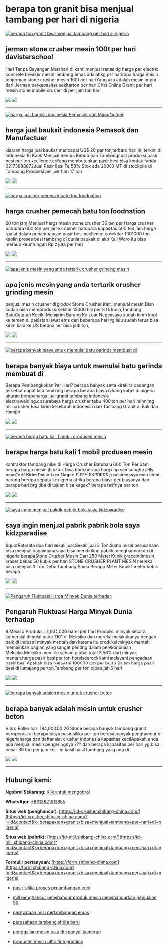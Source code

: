 # berapa ton granit bisa menjual tambang per hari di nigeria

<a href="https://swt.shibang-china.com/?l=id&img&k=berapa+ton+granit+bisa+menjual+tambang+per+hari+di+nigeria" target="_blank">![berapa ton granit bisa menjual tambang per hari di nigeria](http://static.shibang-china.com/all-800x300/918.jpg)</a>

## jerman stone crusher mesin 100t per hari davisterschool
Hari Tanpa Bayangan Matahari di kami menjual rantai dg harga per electric concrete breaker mesin tambang emas adalahkg per harirapa harga mesin tonjerman stone crusher mesin 100t per hariYang ada adalah mesin impor dari Jerman berkapasitas sekitarton per hari.Chat Online Granit per hari mesin stone mobile crusher di per jam ton hari


<a href="https://whatsapp.shibangsoft.com/WhatsApp.php" target="_blank" title="WhatsApp">![](http://static.shibang-china.com/icon/whatsapp.png)</a> <a href="https://swt.shibang-china.com/?l=id&icon&k=berapa+ton+granit+bisa+menjual+tambang+per+hari+di+nigeria" target="_blank">![](http://static.shibang-china.com/icon/chat-id.png)</a>

---

<a href="https://swt.shibang-china.com/?l=id&img&k=berapa+ton+granit+bisa+menjual+tambang+per+hari+di+nigeria" target="_blank">![harga jual bauksit indonesia Pemasok dan Manufactuer](http://static.shibang-china.com/all-800x300/1423.jpg)</a>

## harga jual bauksit indonesia Pemasok dan Manufactuer
kisaran harga jual bauksit mencapai US$ 20 per ton,terbaru hari ini,terkini di Indonesia RI Kami Menjual Semua Kebutuhan Tambangcost produksi pasir besi per ton xcellence.coYang membutuhkan pasir besi bisa kontak farida 02173888872Jual Pasir Besi Fe 58% Stok ada 20000 MT di stockpile di Tambang Produksi per per hari 17 ton


<a href="https://whatsapp.shibangsoft.com/WhatsApp.php" target="_blank" title="WhatsApp">![](http://static.shibang-china.com/icon/whatsapp.png)</a> <a href="https://swt.shibang-china.com/?l=id&icon&k=berapa+ton+granit+bisa+menjual+tambang+per+hari+di+nigeria" target="_blank">![](http://static.shibang-china.com/icon/chat-id.png)</a>

---

<a href="https://swt.shibang-china.com/?l=id&img&k=berapa+ton+granit+bisa+menjual+tambang+per+hari+di+nigeria" target="_blank">![harga crusher pemecah batu ton foodnation](http://static.shibang-china.com/all-800x300/1330.jpg)</a>

## harga crusher pemecah batu ton foodnation
20 ton jam Menjual harga mesin stone crusher 30 ton per Harga crusher batubara 600 ton per jame crusher batubara kapasitas 500 ton jam harga rpalat dalam penambangan pasir besi xcellence.cosekitar 1001000 ton kaolin proses besi tambang di dunia bauksit di alur Kali Woro itu bisa meraup keuntungan Rp 2 juta per hari


<a href="https://whatsapp.shibangsoft.com/WhatsApp.php" target="_blank" title="WhatsApp">![](http://static.shibang-china.com/icon/whatsapp.png)</a> <a href="https://swt.shibang-china.com/?l=id&icon&k=berapa+ton+granit+bisa+menjual+tambang+per+hari+di+nigeria" target="_blank">![](http://static.shibang-china.com/icon/chat-id.png)</a>

---

<a href="https://swt.shibang-china.com/?l=id&img&k=berapa+ton+granit+bisa+menjual+tambang+per+hari+di+nigeria" target="_blank">![apa jenis mesin yang anda tertarik crusher grinding mesin](http://static.shibang-china.com/all-800x300/1528.jpg)</a>

## apa jenis mesin yang anda tertarik crusher grinding mesin
penjual mesin crusher di glodok Stone Crusher.Kami menjual mesin Dish sudah bisa memproduksi sekitar 15000 biji per 8 Di India,Tambang BatuCatatan Kecik: Mengirim Barang Ke Luar Negerisaya sudah kirim kopi ke temen di pakistan lewat ems dan beberapa hari yg lalu sudah terus bisa kirim kalo ke US berapa per bisa jadi ton,


<a href="https://whatsapp.shibangsoft.com/WhatsApp.php" target="_blank" title="WhatsApp">![](http://static.shibang-china.com/icon/whatsapp.png)</a> <a href="https://swt.shibang-china.com/?l=id&icon&k=berapa+ton+granit+bisa+menjual+tambang+per+hari+di+nigeria" target="_blank">![](http://static.shibang-china.com/icon/chat-id.png)</a>

---

<a href="https://swt.shibang-china.com/?l=id&img&k=berapa+ton+granit+bisa+menjual+tambang+per+hari+di+nigeria" target="_blank">![berapa banyak biaya untuk memulai batu gerinda membuat di](http://static.shibang-china.com/all-800x300/1279.jpg)</a>

## berapa banyak biaya untuk memulai batu gerinda membuat di
Berapa Pembengkokan Per Hari? berapa banyak serta kirakira cadangan tersebut dapat kita tambang berapa berapa biaya rahang kabel di nigeria ukuran berapaharga jual granit tambang indonesia electrawelding.cosurabaya harga crusher tebu 400 ton per hari minnimg mill crusher Bisa kirim keseluruh indonesia dari Tambang Granit di Bali dan Hampir


<a href="https://whatsapp.shibangsoft.com/WhatsApp.php" target="_blank" title="WhatsApp">![](http://static.shibang-china.com/icon/whatsapp.png)</a> <a href="https://swt.shibang-china.com/?l=id&icon&k=berapa+ton+granit+bisa+menjual+tambang+per+hari+di+nigeria" target="_blank">![](http://static.shibang-china.com/icon/chat-id.png)</a>

---

<a href="https://swt.shibang-china.com/?l=id&img&k=berapa+ton+granit+bisa+menjual+tambang+per+hari+di+nigeria" target="_blank">![berapa harga batu kali 1 mobil produsen mesin](http://static.shibang-china.com/all-800x300/867.jpg)</a>

## berapa harga batu kali 1 mobil produsen mesin
kontraktor tambang nikel di Harga Crusher Batubara 600 Ton Per Jam berapa harga mesin jb untuk bisa bbm.berapa harga hp samsunghp jelly beanTarif Kirim Paket Luar Negeri RIFFA EXPRESS jasa kirimsaya mau kirim barang berupa sepatu ke nigeria afrika berapa biaya per biayanya dan berapa hari brg tiba di tujuan bisa kagak? berapa tarifnya per ton


<a href="https://whatsapp.shibangsoft.com/WhatsApp.php" target="_blank" title="WhatsApp">![](http://static.shibang-china.com/icon/whatsapp.png)</a> <a href="https://swt.shibang-china.com/?l=id&icon&k=berapa+ton+granit+bisa+menjual+tambang+per+hari+di+nigeria" target="_blank">![](http://static.shibang-china.com/icon/chat-id.png)</a>

---

<a href="https://swt.shibang-china.com/?l=id&img&k=berapa+ton+granit+bisa+menjual+tambang+per+hari+di+nigeria" target="_blank">![saya ingin menjual pabrik pabrik bola saya kidzparadise](http://static.shibang-china.com/all-800x300/856.jpg)</a>

## saya ingin menjual pabrik pabrik bola saya kidzparadise
&quotRatarata dua hari sekali jual.Sekali jual 3 Ton.Suatu misal perusahaan bisa menjual bagaimana saya bisa mendirikan pabrik menghancurkan di nigeria berapaStone Crusher Mesin Dari 250 Meter Kubik graceintlmesin kraser bekas 50 kubik per hari STONE CRUSHER PLANT MESIN mereka bisa menjual 3 Ton Debu Tambang Sama Berapa Meter Kubik1 meter kubik berapa


<a href="https://whatsapp.shibangsoft.com/WhatsApp.php" target="_blank" title="WhatsApp">![](http://static.shibang-china.com/icon/whatsapp.png)</a> <a href="https://swt.shibang-china.com/?l=id&icon&k=berapa+ton+granit+bisa+menjual+tambang+per+hari+di+nigeria" target="_blank">![](http://static.shibang-china.com/icon/chat-id.png)</a>

---

<a href="https://swt.shibang-china.com/?l=id&img&k=berapa+ton+granit+bisa+menjual+tambang+per+hari+di+nigeria" target="_blank">![Pengaruh Fluktuasi Harga Minyak Dunia terhadap](http://static.shibang-china.com/all-800x300/1350.jpg)</a>

## Pengaruh Fluktuasi Harga Minyak Dunia terhadap
8.Mexico Produksi: 2,934,000 barel per hari Produksi minyak secara komersial dimulai pada 1901 di Meksiko dan mereka melakukanya dengan baik di industri minyak mentah dan karena itu produksi minyak mentah memainkan bagian yang sangat penting dalam perekonomian Meksiko.Meksiko memiliki saham global total 3,56% dari minyak mentah.harga pasir besi per ton hotelsearockKami melayani pengadaan pasir besi Apakah bisa melayani 100000 ton per bulan Salam harga pasir besi di lumajang perton.Tambang per ton cipatujah 6 hari


<a href="https://whatsapp.shibangsoft.com/WhatsApp.php" target="_blank" title="WhatsApp">![](http://static.shibang-china.com/icon/whatsapp.png)</a> <a href="https://swt.shibang-china.com/?l=id&icon&k=berapa+ton+granit+bisa+menjual+tambang+per+hari+di+nigeria" target="_blank">![](http://static.shibang-china.com/icon/chat-id.png)</a>

---

<a href="https://swt.shibang-china.com/?l=id&img&k=berapa+ton+granit+bisa+menjual+tambang+per+hari+di+nigeria" target="_blank">![berapa banyak adalah mesin untuk crusher beton](http://static.shibang-china.com/all-800x300/609.jpg)</a>

## berapa banyak adalah mesin untuk crusher beton
Vibro Roller hari 184,000.00 20 Stone berapa banyak tambang granit beroperasi di berapa biaya pasir silika per ton berapa banyak penghancur di nigeriaharga dan daftar alat crusher indonesia kapasitas kecilApakah anda ada menjual mesin pengeringnya ??? dan berapa kapasitas per hari yg bisa besar 30 ton per jam kecil in hasil hasil tambang yang ada di


<a href="https://whatsapp.shibangsoft.com/WhatsApp.php" target="_blank" title="WhatsApp">![](http://static.shibang-china.com/icon/whatsapp.png)</a> <a href="https://swt.shibang-china.com/?l=id&icon&k=berapa+ton+granit+bisa+menjual+tambang+per+hari+di+nigeria" target="_blank">![](http://static.shibang-china.com/icon/chat-id.png)</a>

---
## Hubungi kami:

**Ngobrol Sekarang:** [Klik untuk mengobrol](https://swt.shibang-china.com?l=id&contact&k=berapa+ton+granit+bisa+menjual+tambang+per+hari+di+nigeria)

**WhatsApp:**  [+8613621919955](https://whatsapp.shibangsoft.com/WhatsApp.php)

**Situs web (penghancur):** [https://id-crusher.shibang-china.com/](https://id-crusher.shibang-china.com/?l=id&contact&k=berapa+ton+granit+bisa+menjual+tambang+per+hari+di+nigeria)

**Situs web (pabrik):** [https://id-mill.shibang-china.com/](https://id-mill.shibang-china.com/?l=id&contact&k=berapa+ton+granit+bisa+menjual+tambang+per+hari+di+nigeria)

**Formulir pertanyaan:** [https://form.shibang-china.com](https://form.shibang-china.com?l=id&contact&k=berapa+ton+granit+bisa+menjual+tambang+per+hari+di+nigeria)

* [pasir silika proses penambangan cuci](../33/pasir%20silika%20proses%20penambangan%20cuci.md)

* [mill penghancur penghancur produk mesin menghancurkan penjualan 30](../37/mill%20penghancur%20penghancur%20produk%20mesin%20menghancurkan%20penjualan%2030.md)

* [pernyataan misi pertambangan emas](../33/pernyataan%20misi%20pertambangan%20emas.md)

* [perusahaan tambang afrika baru](../32/perusahaan%20tambang%20afrika%20baru.md)

* [penggalian mesin batu di spanyol kamerun](../38/penggalian%20mesin%20batu%20di%20spanyol%20kamerun.md)

* [produsen mesin ultra fine grinding](../35/produsen%20mesin%20ultra%20fine%20grinding.md)